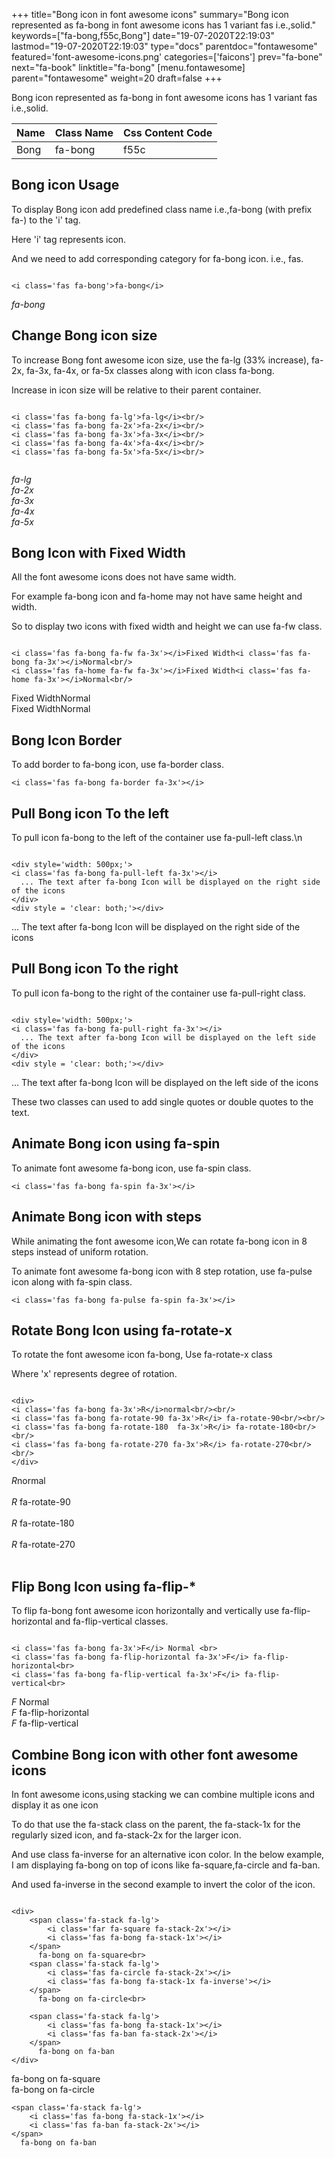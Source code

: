 +++
title="Bong icon in font awesome icons"
summary="Bong icon represented as fa-bong in font awesome icons has 1 variant fas i.e.,solid."
keywords=["fa-bong,f55c,Bong"]
date="19-07-2020T22:19:03"
lastmod="19-07-2020T22:19:03"
type="docs"
parentdoc="fontawesome"
featured='font-awesome-icons.png'
categories=['faicons']
prev="fa-bone"
next="fa-book"
linktitle="fa-bong"
[menu.fontawesome]
parent="fontawesome"
weight=20
draft=false
+++


Bong icon represented as fa-bong in font awesome icons has 1 variant fas i.e.,solid.

<div class='table-responsive'><table class='table'><thead><tr><th>Name</th><th>Class Name</th><th>Css Content Code</th></tr></thead><tbody><tr><td>Bong</td><td>fa-bong</td><td>f55c</td></tr></tbody></table></div>



## Bong icon Usage

To display Bong icon add predefined class name i.e.,fa-bong (with prefix fa-) to the 'i' tag.

Here 'i' tag represents icon.

And we need to add corresponding category for fa-bong icon. i.e., fas.


```

<i class='fas fa-bong'>fa-bong</i>
```

<i class='fas fa-bong'>fa-bong</i>




## Change Bong icon size
To increase Bong font awesome icon size, use the fa-lg (33% increase), fa-2x, fa-3x, fa-4x, or fa-5x classes along with icon class fa-bong.

Increase in icon size will be relative to their parent container. 

```

<i class='fas fa-bong fa-lg'>fa-lg</i><br/>
<i class='fas fa-bong fa-2x'>fa-2x</i><br/>
<i class='fas fa-bong fa-3x'>fa-3x</i><br/>
<i class='fas fa-bong fa-4x'>fa-4x</i><br/>
<i class='fas fa-bong fa-5x'>fa-5x</i><br/>
            
```

<i class='fas fa-bong fa-lg'>fa-lg</i><br/>
<i class='fas fa-bong fa-2x'>fa-2x</i><br/>
<i class='fas fa-bong fa-3x'>fa-3x</i><br/>
<i class='fas fa-bong fa-4x'>fa-4x</i><br/>
<i class='fas fa-bong fa-5x'>fa-5x</i><br/>
            



## Bong Icon with Fixed Width 

All the font awesome icons does not have same width.

For example fa-bong icon and fa-home may not have same height and width.

So to display two icons with fixed width and height we can use fa-fw class.


```

<i class='fas fa-bong fa-fw fa-3x'></i>Fixed Width<i class='fas fa-bong fa-3x'></i>Normal<br/>
<i class='fas fa-home fa-fw fa-3x'></i>Fixed Width<i class='fas fa-home fa-3x'></i>Normal<br/>
```

<i class='fas fa-bong fa-fw fa-3x'></i>Fixed Width<i class='fas fa-bong fa-3x'></i>Normal<br/>
<i class='fas fa-home fa-fw fa-3x'></i>Fixed Width<i class='fas fa-home fa-3x'></i>Normal<br/>



## Bong Icon Border 

To add border to fa-bong icon, use fa-border class.


```
<i class='fas fa-bong fa-border fa-3x'></i>

```
<i class='fas fa-bong fa-border fa-3x'></i>





## Pull Bong icon To the left

To pull icon fa-bong to the left of the container use fa-pull-left class.\n

```

<div style='width: 500px;'>
<i class='fas fa-bong fa-pull-left fa-3x'></i>
  ... The text after fa-bong Icon will be displayed on the right side of the icons
</div>
<div style = 'clear: both;'></div>
```

<div style='width: 500px;'>
<i class='fas fa-bong fa-pull-left fa-3x'></i>
  ... The text after fa-bong Icon will be displayed on the right side of the icons
</div>
<div style = 'clear: both;'></div>




## Pull Bong icon To the right
To pull icon fa-bong to the right of the container use fa-pull-right class.

```

<div style='width: 500px;'>
<i class='fas fa-bong fa-pull-right fa-3x'></i>
  ... The text after fa-bong Icon will be displayed on the left side of the icons
</div>
<div style = 'clear: both;'></div>
```

<div style='width: 500px;'>
<i class='fas fa-bong fa-pull-right fa-3x'></i>
  ... The text after fa-bong Icon will be displayed on the left side of the icons
</div>
<div style = 'clear: both;'></div>

These two classes can used to add single quotes or double quotes to the text.


## Animate Bong icon using fa-spin
To animate font awesome fa-bong icon, use fa-spin class.

```
<i class='fas fa-bong fa-spin fa-3x'></i>
```
<i class='fas fa-bong fa-spin fa-3x'></i>




## Animate Bong icon with steps
While animating the font awesome icon,We can rotate fa-bong icon in 8 steps instead of uniform rotation.

To animate font awesome fa-bong icon with 8 step rotation, use fa-pulse icon along with fa-spin class.


```
<i class='fas fa-bong fa-pulse fa-spin fa-3x'></i>

```
<i class='fas fa-bong fa-pulse fa-spin fa-3x'></i>





## Rotate Bong Icon using fa-rotate-x
To rotate the font awesome icon fa-bong, Use fa-rotate-x class

Where 'x' represents degree of rotation.


```

<div>
<i class='fas fa-bong fa-3x'>R</i>normal<br/><br/>
<i class='fas fa-bong fa-rotate-90 fa-3x'>R</i> fa-rotate-90<br/><br/> 
<i class='fas fa-bong fa-rotate-180  fa-3x'>R</i> fa-rotate-180<br/><br/> 
<i class='fas fa-bong fa-rotate-270 fa-3x'>R</i> fa-rotate-270<br/><br/>
</div>
```

<div>
<i class='fas fa-bong fa-3x'>R</i>normal<br/><br/>
<i class='fas fa-bong fa-rotate-90 fa-3x'>R</i> fa-rotate-90<br/><br/> 
<i class='fas fa-bong fa-rotate-180  fa-3x'>R</i> fa-rotate-180<br/><br/> 
<i class='fas fa-bong fa-rotate-270 fa-3x'>R</i> fa-rotate-270<br/><br/>
</div>




## Flip Bong Icon using fa-flip-*
To flip fa-bong font awesome icon horizontally and vertically use fa-flip-horizontal and fa-flip-vertical classes. 

```

<i class='fas fa-bong fa-3x'>F</i> Normal <br>
<i class='fas fa-bong fa-flip-horizontal fa-3x'>F</i> fa-flip-horizontal<br>
<i class='fas fa-bong fa-flip-vertical fa-3x'>F</i> fa-flip-vertical<br>
```

<i class='fas fa-bong fa-3x'>F</i> Normal <br>
<i class='fas fa-bong fa-flip-horizontal fa-3x'>F</i> fa-flip-horizontal<br>
<i class='fas fa-bong fa-flip-vertical fa-3x'>F</i> fa-flip-vertical<br>




## Combine Bong icon with other font awesome icons
In font awesome icons,using stacking we can combine multiple icons and display it as one icon 

To do that use the fa-stack class on the parent, the fa-stack-1x for the regularly sized icon, and fa-stack-2x for the larger icon.

And use class fa-inverse for an alternative icon color. 
In the below example, I am displaying fa-bong on top of icons like fa-square,fa-circle and fa-ban.

And used fa-inverse in the second example to invert the color of the icon.

```

<div>
    <span class='fa-stack fa-lg'>
        <i class='far fa-square fa-stack-2x'></i>
        <i class='fas fa-bong fa-stack-1x'></i>
    </span>
      fa-bong on fa-square<br>
    <span class='fa-stack fa-lg'>
        <i class='fas fa-circle fa-stack-2x'></i>
        <i class='fas fa-bong fa-stack-1x fa-inverse'></i>
    </span>
      fa-bong on fa-circle<br>

    <span class='fa-stack fa-lg'>
        <i class='fas fa-bong fa-stack-1x'></i>
        <i class='fas fa-ban fa-stack-2x'></i>
    </span>
      fa-bong on fa-ban
</div>
```

<div>
    <span class='fa-stack fa-lg'>
        <i class='far fa-square fa-stack-2x'></i>
        <i class='fas fa-bong fa-stack-1x'></i>
    </span>
      fa-bong on fa-square<br>
    <span class='fa-stack fa-lg'>
        <i class='fas fa-circle fa-stack-2x'></i>
        <i class='fas fa-bong fa-stack-1x fa-inverse'></i>
    </span>
      fa-bong on fa-circle<br>

    <span class='fa-stack fa-lg'>
        <i class='fas fa-bong fa-stack-1x'></i>
        <i class='fas fa-ban fa-stack-2x'></i>
    </span>
      fa-bong on fa-ban
</div>






